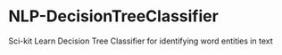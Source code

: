 # NLP-DecisionTreeClassifier
Sci-kit Learn Decision Tree Classifier for identifying word entities in text 

